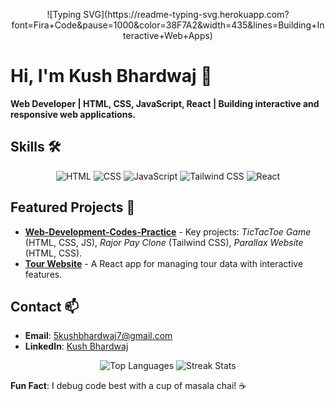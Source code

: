 <p align="center">
  ![Typing SVG](https://readme-typing-svg.herokuapp.com?font=Fira+Code&pause=1000&color=38F7A2&width=435&lines=Building+Interactive+Web+Apps)
</p>

# **Hi, I'm Kush Bhardwaj** 👋
**Web Developer | HTML, CSS, JavaScript, React | Building interactive and responsive web applications.**

## **Skills** 🛠️
<p align="center">
  <img src="https://img.shields.io/badge/HTML-E34F26?logo=html5&logoColor=white" alt="HTML"/>
  <img src="https://img.shields.io/badge/CSS-1572B6?logo=css3&logoColor=white" alt="CSS"/>
  <img src="https://img.shields.io/badge/JavaScript-F7DF1E?logo=javascript&logoColor=black" alt="JavaScript"/>
  <img src="https://img.shields.io/badge/Tailwind_CSS-38B2AC?logo=tailwind-css&logoColor=white" alt="Tailwind CSS"/>
  <img src="https://img.shields.io/badge/React-61DAFB?logo=react&logoColor=black" alt="React"/>
</p>

## **Featured Projects** 🚀
- **[Web-Development-Codes-Practice](https://github.com/root-kush369/Web-Development-Codes-Practice)** - Key projects: *TicTacToe Game* (HTML, CSS, JS), *Rajor Pay Clone* (Tailwind CSS), *Parallax Website* (HTML, CSS).
- **[Tour Website](https://github.com/root-kush369/jot-down)** - A React app for managing tour data with interactive features.

## **Contact** 📫
- **Email**: [5kushbhardwaj7@gmail.com](mailto:5kushbhardwaj7@gmail.com)  
- **LinkedIn**: [Kush Bhardwaj](https://www.linkedin.com/in/kush-bhardwaj7/)  

<p align="center">
  <img src="https://github-readme-stats.vercel.app/api/top-langs?username=root-kush369" alt="Top Languages"/>
  <img src="https://github-readme-streak-stats.herokuapp.com/?user=root-kush369" alt="Streak Stats"/>
</p>

**Fun Fact**: I debug code best with a cup of masala chai! ☕
